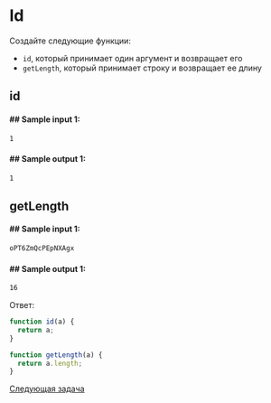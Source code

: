 # Id

Создайте следующие функции:

- `id`, который принимает один аргумент и возвращает его
- `getLength`, который принимает строку и возвращает ее длину

## id

#### ## Sample input 1:

```bash
1
```

#### ## Sample output 1:

```bash
1
```

## getLength

#### ## Sample input 1:

```bash
oPT6ZmQcPEpNXAgx
```

#### ## Sample output 1:

```bash
16
```

Ответ:

```jsx
function id(a) {
  return a;
}

function getLength(a) {
  return a.length;
}
```

[Cледующая задача](../q-6)
